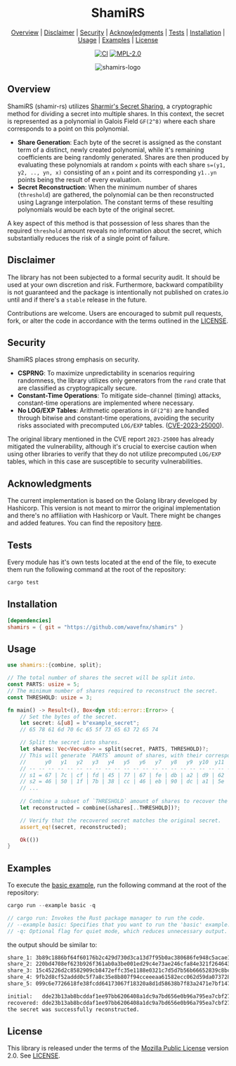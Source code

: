 <h1 align="center"> ShamiRS </h1>

<div align="center"> 
    
[Overview](#Overview) | [Disclaimer](#Disclaimer) | [Security](#Security) | [Acknowledgments](#Acknowledgments) | [Tests](#Tests) | [Installation](#Installation) | [Usage](#Usage) | [Examples](#Examples) | [License](#License)
</div>

<div align="center">
    
[![CI](https://img.shields.io/github/actions/workflow/status/wavefnx/shamirs/ci.yml?style=flat-square&label=CI&labelColor=%23343940&color=%2340C057)](https://github.com/wavefnx/shamirs/actions/workflows/ci.yml)
[![MPL-2.0](https://img.shields.io/github/license/wavefnx/shamirs?style=flat-square&color=blue&label=)](LICENSE)
</div>


<div align="center">
    
![shamirs-logo](https://github.com/wavefnx/shamirs/assets/157986149/c3cb34a4-646f-431e-81da-73327ad98c8d)
</div>

## Overview
ShamiRS (shamir-rs) utilizes [Sharmir's Secret Sharing](https://en.wikipedia.org/wiki/Shamir%27s_secret_sharing), a cryptographic method for dividing a secret into multiple shares. In this context, the secret is represented as a polynomial in Galois Field `GF(2^8)` where each share corresponds to a point on this polynomial.

- **Share Generation**: Each byte of the secret is assigned as the constant term of a distinct, newly created polynomial, while it's remaining coefficients are being randomly generated. Shares are then produced by evaluating these polynomials at random `x` points with each share `s=(y1, y2, .., yn, x)` consisting of an `x` point and its corresponding `y1..yn` points being the result of every evaluation.
- **Secret Reconstruction**: When the minimum number of shares (`threshold`)  are gathered, the polynomial can be then reconstructed using Lagrange interpolation. The constant terms of these resulting polynomials would be each byte of the original secret.

A key aspect of this method is that possession of less shares than the required `threshold` amount reveals no information about the secret, which substantially reduces the risk of a single point of failure.

## Disclaimer
The library has not been subjected to a formal security audit. It should be used at your own discretion and risk. Furthermore, backward compatibility is not guaranteed and the package is intentionally not published on crates.io until and if there's a `stable` release in the future.

Contributions are welcome. Users are encouraged to submit pull requests, fork, or alter the code in accordance with the terms outlined in the [LICENSE](#LICENSE).

## Security
ShamiRS places strong emphasis on security.

- **CSPRNG**: To maximize unpredictability in scenarios requiring randomness, the library utilizes only generators from the `rand` crate that are classified as cryptograpically secure.
- **Constant-Time Operations**: To mitigate side-channel (timing) attacks, constant-time operations are implemented where necessary.
- **No LOG/EXP Tables**: Arithmetic operations in `GF(2^8)` are handled through bitwise and constant-time operations, avoiding the security risks associated with precomputed `LOG/EXP` tables. ([CVE-2023-25000](https://github.com/advisories/GHSA-vq4h-9ghm-qmrr)).

The original library mentioned in the CVE report `2023-25000` has already mitigated the vulnerability, although it's crucial to exercise caution when using other libraries to verify that they do not utilize precomputed `LOG/EXP` tables, which in this case are susceptible to security vulnerabilities.

## Acknowledgments
The current implementation is based on the Golang library developed by Hashicorp. This version is not meant to mirror the original implementation and there's no affiliation with Hashicorp or Vault. There might be changes and added features. You can find the repository [here](https://github.com/hashicorp/vault/blob/main/shamir/shamir.go).

## Tests
Every module has it's own tests located at the end of the file, to execute them run the following command at the root of the repository:  

```rust
cargo test
```

## Installation
```toml
[dependencies]
shamirs = { git = "https://github.com/wavefnx/shamirs" }
```

## Usage
```rust
use shamirs::{combine, split};

// The total number of shares the secret will be split into.
const PARTS: usize = 5;
// The minimum number of shares required to reconstruct the secret.
const THRESHOLD: usize = 3;

fn main() -> Result<(), Box<dyn std::error::Error>> {
    // Set the bytes of the secret.
    let secret: &[u8] = b"example_secret";
    // 65 78 61 6d 70 6c 65 5f 73 65 63 72 65 74

    // Split the secret into shares.
    let shares: Vec<Vec<u8>> = split(secret, PARTS, THRESHOLD)?;
    // This will generate `PARTS` amount of shares, with their corresponding coordinates.
    //      y0   y1   y2   y3   y4   y5   y6   y7   y8   y9  y10  y11  y12  y13   x
    // -- -- -- -- -- -- -- -- -- -- -- -- -- -- -- -- -- -- -- -- -- -- -- -- -- -- --
    // s1 = 67 | 7c | cf | fd | 45 | 77 | 67 | fe | db | a2 | d9 | 62 | 0b | c2 | 82
    // s2 = 46 | 50 | 1f | 7b | 38 | cc | 46 | eb | 90 | dc | a1 | 5e | 37 | 48 | 45
    // ...
    
    // Combine a subset of `THRESHOLD` amount of shares to recover the secret.
    let reconstructed = combine(&shares[..THRESHOLD])?;

    // Verify that the recovered secret matches the original secret.
    assert_eq!(secret, reconstructed);

    Ok(())
}
```

## Examples
To execute the [basic example](examples/basic.rs), run the following command at the root of the repository: 
```rust
cargo run --example basic -q

// cargo run: Invokes the Rust package manager to run the code.
// --example basic: Specifies that you want to run the 'basic' example.
// -q: Optional flag for quiet mode, which reduces unnecessary output.
```

the output should be similar to:

```sh
share_1: 3b89c1886bf64f60176b2c429d730d3ca13d7f95b0ac380686fe948c5acae113d0
share_2: 220bd4708ef623b926f361ab0a3be001ed29c4e73ae246cfa84e321f2646430f4f
share_3: 15c45226d2c8582909cb8472effc35e1188e0321c7d5d7b56b66652839c8bc7555
share_4: 9fb2d8cf52addd0c5f7a8c35e8b807f94cceeeaa61582ecc062d59da073728f388
share_5: 099c6e7726618fe38fcdd64173067f18320a8d1d58638b7f83a2471e7bf1472570

initial:   dde23b13ab8bcddaf1ee97bb6206408a1dc9a7bd656e0b96a795ea7cbf27abeb
recovered: dde23b13ab8bcddaf1ee97bb6206408a1dc9a7bd656e0b96a795ea7cbf27abeb
the secret was successfully reconstructed.
```

## License
This library is released under the terms of the [Mozilla Public License](https://www.mozilla.org/en-US/MPL/) version 2.0. See [LICENSE](LICENSE).
